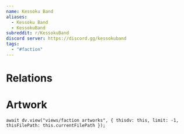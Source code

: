 ```yaml
---
name: Kessoku Band
aliases:
  - Kessoku Band
  - KessokuBand
subreddit: r/KessokuBand
discord server: https://discord.gg/kessokuband
tags:
  - "#faction"
---
```

# Relations  

# Artwork
```dataviewjs
await dv.view("views/faction artworks", { thisdv: this, limit: -1, thisFilePath: this.currentFilePath });
```
